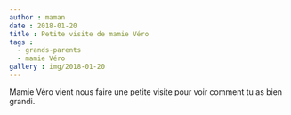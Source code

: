 ```yaml
---
author : maman
date : 2018-01-20
title : Petite visite de mamie Véro
tags : 
  - grands-parents
  - mamie Véro
gallery : img/2018-01-20
---
```


Mamie Véro vient nous faire une petite visite pour voir comment tu as bien grandi. 